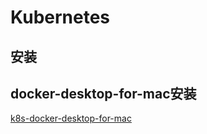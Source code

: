 # Kubernetes

## 安装

## docker-desktop-for-mac安装


[k8s-docker-desktop-for-mac](https://github.com/maguowei/k8s-docker-desktop-for-mac.git)